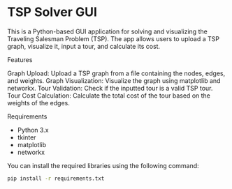 # TSP Solver GUI

This is a Python-based GUI application for solving and visualizing the Traveling Salesman Problem (TSP). The app allows users to upload a TSP graph, visualize it, input a tour, and calculate its cost.

Features

 Graph Upload: Upload a TSP graph from a file containing the nodes, edges, and weights.
 Graph Visualization: Visualize the graph using matplotlib and networkx.
 Tour Validation: Check if the inputted tour is a valid TSP tour.
 Tour Cost Calculation: Calculate the total cost of the tour based on the weights of the edges.

Requirements

- Python 3.x
- tkinter
- matplotlib
- networkx

You can install the required libraries using the following command:

```bash
pip install -r requirements.txt
